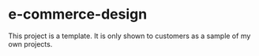 # e-commerce-design
This project is a template. It is only shown to customers as a sample of my own projects.
